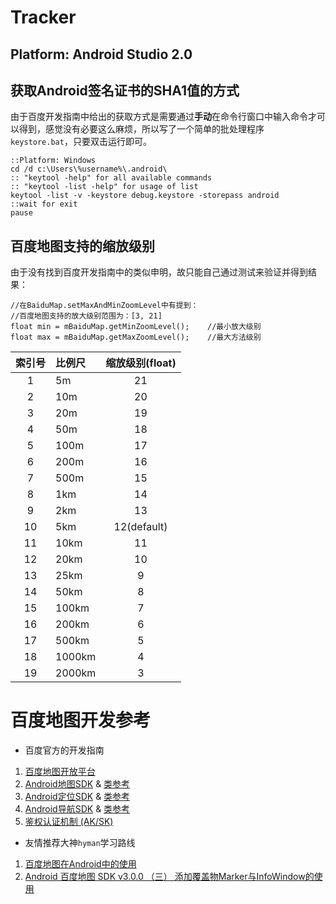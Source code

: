 Tracker
=======

Platform: Android Studio 2.0
----------------------------

## 获取Android签名证书的SHA1值的方式
由于百度开发指南中给出的获取方式是需要通过**手动**在命令行窗口中输入命令才可以得到，感觉没有必要这么麻烦，所以写了一个简单的批处理程序`keystore.bat`，只要双击运行即可。
    
    ::Platform: Windows
    cd /d c:\Users\%username%\.android\
    :: "keytool -help" for all available commands 
    :: "keytool -list -help" for usage of list
    keytool -list -v -keystore debug.keystore -storepass android
    ::wait for exit
    pause
    
## 百度地图支持的缩放级别
由于没有找到百度开发指南中的类似申明，故只能自己通过测试来验证并得到结果：

    //在BaiduMap.setMaxAndMinZoomLevel中有提到：
    //百度地图支持的放大级别范围为：[3, 21]
    float min = mBaiduMap.getMinZoomLevel();    //最小放大级别
    float max = mBaiduMap.getMaxZoomLevel();    //最大方法级别

|索引号|比例尺|缩放级别(float)|
|:-----:|:-----|:------:|
|1|5m|21|
|2|10m|20|
|3|	20m	|19|
|4|	50m|18|
|5|	100m|17|
|6|	200m|16|
|7|	500m|15|
|8|	1km|14|
|9|	2km|13|
|10|5km|12(default)|
|11|10km|11|
|12|20km|10|
|13|25km|9|
|14|50km|8|
|15|100km|7|
|16|200km|6|
|17|500km|5|
|18|1000km|	4|
|19|2000km|	3|

百度地图开发参考
========

*   百度官方的开发指南

1. [百度地图开放平台][1]
2. [Android地图SDK][2] & [类参考][21]
3. [Android定位SDK][3] & [类参考][31]
4. [Android导航SDK][4] & [类参考][41]
5. [鉴权认证机制 (AK/SK)][5]

*   友情推荐大神`hyman`学习路线

1. [百度地图在Android中的使用][6]
2. [Android 百度地图 SDK v3.0.0 （三） 添加覆盖物Marker与InfoWindow的使用][7]

[1]: http://lbsyun.baidu.com/ "点击访问"
[2]: http://lbsyun.baidu.com/index.php?title=androidsdk
[21]: http://wiki.lbsyun.baidu.com/cms/androidsdk/doc/v4_0_0/index.html
[3]: http://lbsyun.baidu.com/index.php?title=android-locsdk
[31]: http://wiki.lbsyun.baidu.com/cms/androidloc/doc/v7.0/index.html
[4]: http://lbsyun.baidu.com/index.php?title=android-navsdk
[41]: http://wiki.lbsyun.baidu.com/cms/androidnav/doc/v3_1_0/
[5]: https://cloud.baidu.com/doc/Reference/AuthenticationMechanism.html
[6]: http://www.imooc.com/learn/238
[7]: http://blog.csdn.net/lmj623565791/article/details/37737213
